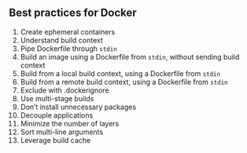 ## Best practices for Docker
1. Create ephemeral containers
2. Understand build context
3. Pipe Dockerfile through `stdin`
4. Build an image using a Dockerfile from `stdin`, without sending build context
5. Build from a local build context, using a Dockerfile from `stdin`
6. Build from a remote build context, using a Dockerfile from `stdin`
7. Exclude with .dockerignore
8. Use multi-stage builds
9. Don’t install unnecessary packages
10. Decouple applications
11. Minimize the number of layers
12. Sort multi-line arguments
13. Leverage build cache